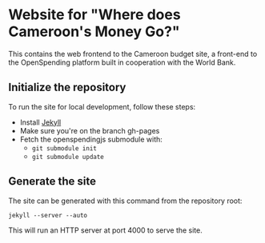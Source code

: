 Website for "Where does Cameroon's Money Go?"
=============================================

This contains the web frontend to the Cameroon budget site, a front-end
to the OpenSpending platform built in cooperation with the World Bank.

Initialize the repository
-------------------------

To run the site for local development, follow these steps: 

* Install [Jekyll](https://github.com/mojombo/jekyll/wiki)
* Make sure you're on the branch gh-pages
* Fetch the openspendingjs submodule with:
  * `git submodule init` 
  * `git submodule update`

Generate the site
-----------------

The site can be generated with this command from the repository root: 

    jekyll --server --auto 

This will run an HTTP server at port 4000 to serve the site. 


